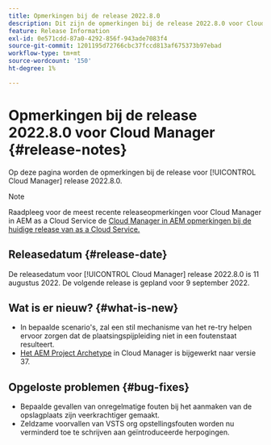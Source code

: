 ```yaml
---
title: Opmerkingen bij de release 2022.8.0
description: Dit zijn de opmerkingen bij de release 2022.8.0 voor Cloud Manager.
feature: Release Information
exl-id: 0e571cdd-87a0-4292-856f-943ade7083f4
source-git-commit: 1201195d72766cbc37fccd813af675373b97ebad
workflow-type: tm+mt
source-wordcount: '150'
ht-degree: 1%

---
```


# Opmerkingen bij de release 2022.8.0 voor Cloud Manager {#release-notes}

Op deze pagina worden de opmerkingen bij de release voor [!UICONTROL Cloud Manager] release 2022.8.0.

>[!NOTE]
>
>Raadpleeg voor de meest recente releaseopmerkingen voor Cloud Manager in AEM as a Cloud Service de [Cloud Manager in AEM opmerkingen bij de huidige release van as a Cloud Service.](https://experienceleague.adobe.com/docs/experience-manager-cloud-service/content/implementing/using-cloud-manager/release-notes-cloud-manager/release-notes-cm-current.html)

## Releasedatum {#release-date}

De releasedatum voor [!UICONTROL Cloud Manager] release 2022.8.0 is 11 augustus 2022. De volgende release is gepland voor 9 september 2022.

## Wat is er nieuw? {#what-is-new}

* In bepaalde scenario&#39;s, zal een stil mechanisme van het re-try helpen ervoor zorgen dat de plaatsingspijpleiding niet in een foutenstaat resulteert.
* [Het AEM Project Archetype](https://experienceleague.adobe.com/docs/experience-manager-core-components/using/developing/archetype/overview.html) in Cloud Manager is bijgewerkt naar versie 37.

## Opgeloste problemen {#bug-fixes}

* Bepaalde gevallen van onregelmatige fouten bij het aanmaken van de opslagplaats zijn veerkrachtiger gemaakt.
* Zeldzame voorvallen van VSTS org opstellingsfouten worden nu verminderd toe te schrijven aan geïntroduceerde herpogingen.
